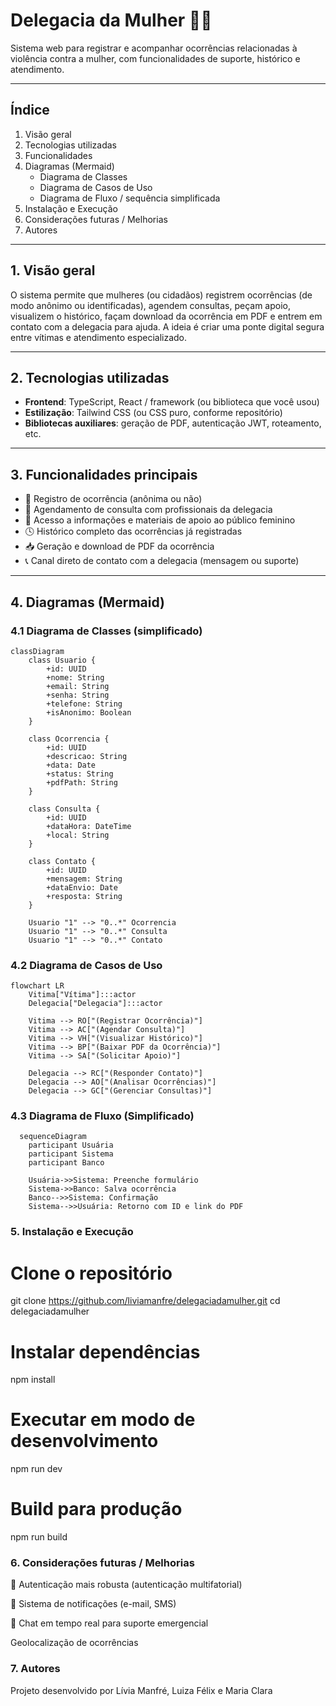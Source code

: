 # Delegacia da Mulher 👩‍⚖️

Sistema web para registrar e acompanhar ocorrências relacionadas à violência contra a mulher, com funcionalidades de suporte, histórico e atendimento.

---

## Índice

1. Visão geral  
2. Tecnologias utilizadas  
3. Funcionalidades  
4. Diagramas (Mermaid)  
   - Diagrama de Classes  
   - Diagrama de Casos de Uso  
   - Diagrama de Fluxo / sequência simplificada  
5. Instalação e Execução  
6. Considerações futuras / Melhorias
7. Autores 

---

## 1. Visão geral

O sistema permite que mulheres (ou cidadãos) registrem ocorrências (de modo anônimo ou identificadas), agendem consultas, peçam apoio, visualizem o histórico, façam download da ocorrência em PDF e entrem em contato com a delegacia para ajuda. A ideia é criar uma ponte digital segura entre vítimas e atendimento especializado.

---

## 2. Tecnologias utilizadas

- **Frontend**: TypeScript, React / framework (ou biblioteca que você usou)  
- **Estilização**: Tailwind CSS (ou CSS puro, conforme repositório)
- **Bibliotecas auxiliares**: geração de PDF, autenticação JWT, roteamento, etc.

---

## 3. Funcionalidades principais 

- 📄 Registro de ocorrência (anônima ou não)
- 📅 Agendamento de consulta com profissionais da delegacia
- 🧠 Acesso a informações e materiais de apoio ao público feminino
- 🕓 Histórico completo das ocorrências já registradas
- 📥 Geração e download de PDF da ocorrência
- 📞 Canal direto de contato com a delegacia (mensagem ou suporte)

---

## 4. Diagramas (Mermaid)

### 4.1 Diagrama de Classes (simplificado)

```mermaid
classDiagram
    class Usuario {
        +id: UUID
        +nome: String
        +email: String
        +senha: String
        +telefone: String
        +isAnonimo: Boolean
    }

    class Ocorrencia {
        +id: UUID
        +descricao: String
        +data: Date
        +status: String
        +pdfPath: String
    }

    class Consulta {
        +id: UUID
        +dataHora: DateTime
        +local: String
    }

    class Contato {
        +id: UUID
        +mensagem: String
        +dataEnvio: Date
        +resposta: String
    }

    Usuario "1" --> "0..*" Ocorrencia
    Usuario "1" --> "0..*" Consulta
    Usuario "1" --> "0..*" Contato
```

### 4.2 Diagrama de Casos de Uso

```mermaid
flowchart LR
    Vitima["Vítima"]:::actor
    Delegacia["Delegacia"]:::actor

    Vitima --> RO["(Registrar Ocorrência)"]
    Vitima --> AC["(Agendar Consulta)"]
    Vitima --> VH["(Visualizar Histórico)"]
    Vitima --> BP["(Baixar PDF da Ocorrência)"]
    Vitima --> SA["(Solicitar Apoio)"]

    Delegacia --> RC["(Responder Contato)"]
    Delegacia --> AO["(Analisar Ocorrências)"]
    Delegacia --> GC["(Gerenciar Consultas)"]
```

### 4.3 Diagrama de Fluxo (Simplificado)

```mermaid
  sequenceDiagram
    participant Usuária
    participant Sistema
    participant Banco

    Usuária->>Sistema: Preenche formulário
    Sistema->>Banco: Salva ocorrência
    Banco-->>Sistema: Confirmação
    Sistema-->>Usuária: Retorno com ID e link do PDF
``` 

### 5. Instalação e Execução

# Clone o repositório
git clone https://github.com/liviamanfre/delegaciadamulher.git
cd delegaciadamulher

# Instalar dependências
npm install

# Executar em modo de desenvolvimento
npm run dev

# Build para produção
npm run build


### 6. Considerações futuras / Melhorias

🔐 Autenticação mais robusta (autenticação multifatorial)

📲 Sistema de notificações (e-mail, SMS)

💬 Chat em tempo real para suporte emergencial

Geolocalização de ocorrências 

### 7. Autores 

Projeto desenvolvido por Lívia Manfré, Luiza Félix e Maria Clara 